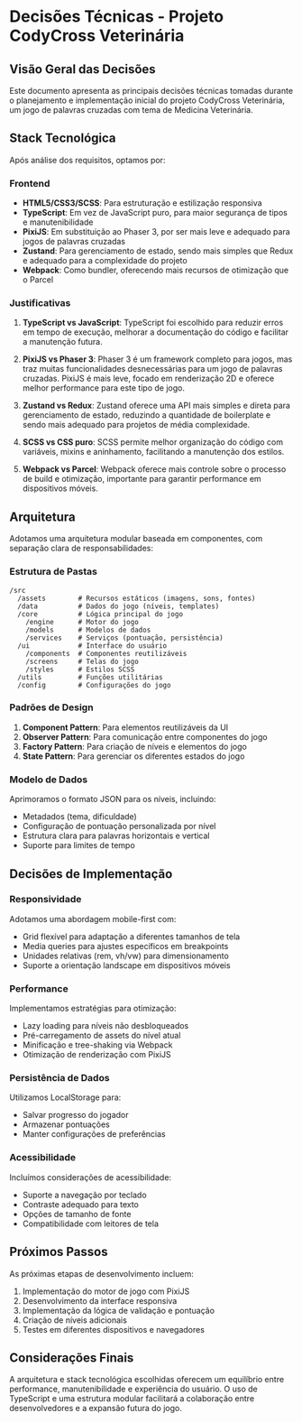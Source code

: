 # Decisões Técnicas - Projeto CodyCross Veterinária

## Visão Geral das Decisões

Este documento apresenta as principais decisões técnicas tomadas durante o planejamento e implementação inicial do projeto CodyCross Veterinária, um jogo de palavras cruzadas com tema de Medicina Veterinária.

## Stack Tecnológica

Após análise dos requisitos, optamos por:

### Frontend
- **HTML5/CSS3/SCSS**: Para estruturação e estilização responsiva
- **TypeScript**: Em vez de JavaScript puro, para maior segurança de tipos e manutenibilidade
- **PixiJS**: Em substituição ao Phaser 3, por ser mais leve e adequado para jogos de palavras cruzadas
- **Zustand**: Para gerenciamento de estado, sendo mais simples que Redux e adequado para a complexidade do projeto
- **Webpack**: Como bundler, oferecendo mais recursos de otimização que o Parcel

### Justificativas

1. **TypeScript vs JavaScript**: TypeScript foi escolhido para reduzir erros em tempo de execução, melhorar a documentação do código e facilitar a manutenção futura.

2. **PixiJS vs Phaser 3**: Phaser 3 é um framework completo para jogos, mas traz muitas funcionalidades desnecessárias para um jogo de palavras cruzadas. PixiJS é mais leve, focado em renderização 2D e oferece melhor performance para este tipo de jogo.

3. **Zustand vs Redux**: Zustand oferece uma API mais simples e direta para gerenciamento de estado, reduzindo a quantidade de boilerplate e sendo mais adequado para projetos de média complexidade.

4. **SCSS vs CSS puro**: SCSS permite melhor organização do código com variáveis, mixins e aninhamento, facilitando a manutenção dos estilos.

5. **Webpack vs Parcel**: Webpack oferece mais controle sobre o processo de build e otimização, importante para garantir performance em dispositivos móveis.

## Arquitetura

Adotamos uma arquitetura modular baseada em componentes, com separação clara de responsabilidades:

### Estrutura de Pastas

```
/src
  /assets        # Recursos estáticos (imagens, sons, fontes)
  /data          # Dados do jogo (níveis, templates)
  /core          # Lógica principal do jogo
    /engine      # Motor do jogo
    /models      # Modelos de dados
    /services    # Serviços (pontuação, persistência)
  /ui            # Interface do usuário
    /components  # Componentes reutilizáveis
    /screens     # Telas do jogo
    /styles      # Estilos SCSS
  /utils         # Funções utilitárias
  /config        # Configurações do jogo
```

### Padrões de Design

1. **Component Pattern**: Para elementos reutilizáveis da UI
2. **Observer Pattern**: Para comunicação entre componentes do jogo
3. **Factory Pattern**: Para criação de níveis e elementos do jogo
4. **State Pattern**: Para gerenciar os diferentes estados do jogo

### Modelo de Dados

Aprimoramos o formato JSON para os níveis, incluindo:
- Metadados (tema, dificuldade)
- Configuração de pontuação personalizada por nível
- Estrutura clara para palavras horizontais e vertical
- Suporte para limites de tempo

## Decisões de Implementação

### Responsividade

Adotamos uma abordagem mobile-first com:
- Grid flexível para adaptação a diferentes tamanhos de tela
- Media queries para ajustes específicos em breakpoints
- Unidades relativas (rem, vh/vw) para dimensionamento
- Suporte a orientação landscape em dispositivos móveis

### Performance

Implementamos estratégias para otimização:
- Lazy loading para níveis não desbloqueados
- Pré-carregamento de assets do nível atual
- Minificação e tree-shaking via Webpack
- Otimização de renderização com PixiJS

### Persistência de Dados

Utilizamos LocalStorage para:
- Salvar progresso do jogador
- Armazenar pontuações
- Manter configurações de preferências

### Acessibilidade

Incluímos considerações de acessibilidade:
- Suporte a navegação por teclado
- Contraste adequado para texto
- Opções de tamanho de fonte
- Compatibilidade com leitores de tela

## Próximos Passos

As próximas etapas de desenvolvimento incluem:
1. Implementação do motor de jogo com PixiJS
2. Desenvolvimento da interface responsiva
3. Implementação da lógica de validação e pontuação
4. Criação de níveis adicionais
5. Testes em diferentes dispositivos e navegadores

## Considerações Finais

A arquitetura e stack tecnológica escolhidas oferecem um equilíbrio entre performance, manutenibilidade e experiência do usuário. O uso de TypeScript e uma estrutura modular facilitará a colaboração entre desenvolvedores e a expansão futura do jogo.
